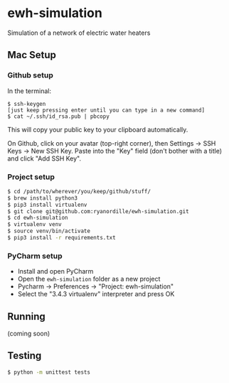 # ewh-simulation
Simulation of a network of electric water heaters

## Mac Setup

### Github setup

In the terminal:

```
$ ssh-keygen
[just keep pressing enter until you can type in a new command]
$ cat ~/.ssh/id_rsa.pub | pbcopy
```

This will copy your public key to your clipboard automatically.

On Github, click on your avatar (top-right corner), then Settings -> SSH Keys -> New SSH Key. Paste into the "Key" field (don't bother with a title) and click "Add SSH Key".

### Project setup

```bash
$ cd /path/to/wherever/you/keep/github/stuff/
$ brew install python3
$ pip3 install virtualenv
$ git clone git@github.com:ryanordille/ewh-simulation.git
$ cd ewh-simulation
$ virtualenv venv
$ source venv/bin/activate
$ pip3 install -r requirements.txt
```

### PyCharm setup

* Install and open PyCharm
* Open the `ewh-simulation` folder as a new project
* Pycharm -> Preferences -> "Project: ewh-simulation"
* Select the "3.4.3 virtualenv" interpreter and press OK

## Running

(coming soon)

## Testing

```bash
$ python -m unittest tests
```
